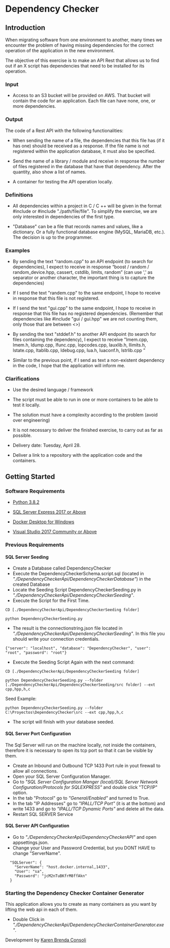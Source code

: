 # Dependency Checker #

## Introduction ##

When migrating software from one environment to another, many times we encounter the problem of having missing dependencies for the correct operation of the application in the new environment.

The objective of this exercise is to make an API Rest that allows us to find out if an X script has dependencies that need to be installed for its operation.

### Input ###

* Access to an S3 bucket will be provided on AWS. That bucket will contain the code for an application. Each file can have none, one, or more dependencies.

### Output ###

The code of a Rest API with the following functionalities:

* When sending the name of a file, the dependencies that this file has (if it has one) should be received as a response. If the file name is not registered within the application database, it must also be specified.

* Send the name of a library / module and receive in response the number of files registered in the database that have that dependency. After the quantity, also show a list of names.

* A container for testing the API operation locally.

### Definitions ###

* All dependencies within a project in C / C ++ will be given in the format #include <name> or #include "./path/file/file". To simplify the exercise, we are only interested in dependencies of the first type.

* "Database" can be a file that records names and values, like a dictionary. Or a fully functional database engine (MySQL, MariaDB, etc.). The decision is up to the programmer.

### Examples ###

* By sending the text “random.cpp” to an API endpoint (to search for dependencies), I expect to receive in response “boost / random / random_device.hpp, cassert, cstdlib, limits, random” (can use ',' as separator or another character, the important thing is to capture the dependencies)

* If I send the text "randem.cpp" to the same endpoint, I hope to receive in response that this file is not registered.

* If I send the text "gui.cpp" to the same endpoint, I hope to receive in response that this file has no registered dependencies. (Remember that dependencies like #include "gui / gui.hpp" we are not counting them, only those that are between <>)

* By sending the text "stddef.h" to another API endpoint (to search for files containing the dependency), I expect to receive "lmem.cpp, lmem.h, ldump.cpp, lfunc.cpp, lopcodes.cpp, lauxlib.h, llimits.h, lstate.cpp, ltablib.cpp, ldebug.cpp, lua.h, luaconf.h, lstrlib.cpp ”

* Similar to the previous point, if I send as text a non-existent dependency in the code, I hope that the application will inform me.

### Clarifications ###

* Use the desired language / framework

* The script must be able to run in one or more containers to be able to test it locally.

* The solution must have a complexity according to the problem (avoid over engineering)

* It is not necessary to deliver the finished exercise, to carry out as far as possible.

* Delivery date: Tuesday, April 28.

* Deliver a link to a repository with the application code and the containers.

## Getting Started ##

### Software Requirements ###
* [Python 3.8.2](https://www.python.org/downloads/)

* [SQL Server Express 2017 or Above](https://www.microsoft.com/es-es/download/details.aspx?id=55994)

* [Docker Desktop for Windows](https://hub.docker.com/editions/community/docker-ce-desktop-windows)

* [Visual Studio 2017 Community or Above](https://visualstudio.microsoft.com/es/thank-you-downloading-visual-studio/?sku=Community&rel=16)

### Previous Requirements ###

#### SQL Server Seeding ####

* Create a Database called DependencyChecker
* Execute the DependencyCheckerSchema.script.sql (located in *"./DependencyCheckerApi/DependencyCheckerDatabase"*) in the created Database
* Locate the Seeding Script DependencyCheckerSeeding.py in *"./DependencyCheckerApi/DependencyCheckerSeeding"*. 
* Execute the Script for the First Time. 

```
CD [./DependencyCheckerApi/DependencyCheckerSeeding folder]

python DependencyCheckerSeeding.py
``` 

* The result is the connectionstring.json file located in *"./DependencyCheckerApi/DependencyCheckerSeeding"*. In this file you should write your connection credentials.

``` 
{"server": "localhost", "database": "DependencyChecker", "user": "root", "password": "root"}

``` 
* Execute the Seeding Script Again with the next command:

```
CD [./DependencyCheckerApi/DependencyCheckerSeeding folder]

python DependencyCheckerSeeding.py --folder [./DependencyCheckerApi/DependencyCheckerSeeding/src folder] --ext cpp,hpp,h,c
``` 
Seed Example:

```
python DependencyCheckerSeeding.py --folder C:\Proyectos\DependencyChecker\src --ext cpp,hpp,h,c
``` 
* The script will finish with your database seeded.

#### SQL Server Port Configuration ####

The Sql Server will run on the machine locally, not inside the containers, therefore it is necessary to open its tcp port so that it can be visible by them.

* Create an Inbound and Outbound TCP 1433 Port rule in yout firewall to allow all connections.
* Open your SQL Server Configuration Manager.
* Go to *"SQL Server Configuration Manger (local)/SQL Server Network Configuration/Protocols for SQLEXPRESS"* and double click "TCP/IP" option.
* In the tab "Protocol" go to *"General/Enabled"* and turned to True.
* In the tab "IP Addresses" go to *"IPALL/TCP Port"* (it is at the bottom) and write 1433 and go to *"IPALL/TCP Dynamic Ports"* and delete all the data.
* Restart SQL SERVER Service

#### SQL Server API Configuration ####

* Go to *"./DependencyCheckerApi/DependencyCheckerAPI"* and open appsettings.json. 
* Change your User and Password Credential, but you DONT HAVE to change "ServerName".
```
  "SQLServer": {
    "ServerName": "host.docker.internal,1433",
    "User": "sa",
    "Password": "jcM2nTuBKfrM8ffAkn"
  }
  ```

### Starting the Dependency Checker Container Generator ###

This application allows you to create as many containers as you want by lifting the web api in each of them.

* Double Click in *"./DependencyCheckerApi/DependencyCheckerContainerGenerator.exe"*. 




Development by [Karen Brenda Consoli](http://www.kbcon.com.ar)